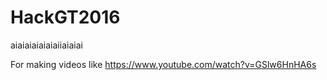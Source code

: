 # HackGT2016

aiaiaiaiaiaiaiiaiaiai

For making videos like https://www.youtube.com/watch?v=GSlw6HnHA6s
